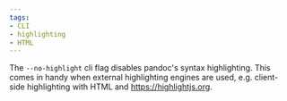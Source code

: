 ```yaml
---
tags:
- CLI
- highlighting
- HTML
---
```


The `--no-highlight` cli flag disables pandoc's syntax highlighting.
This comes in handy when external highlighting engines are used,
e.g. client-side highlighting with HTML and https://highlightjs.org.

